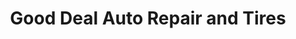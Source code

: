 ---
title: "Good Deal Auto Repair and Tires"
url: /nashville/good-deal-auto-repair-and-tires/
shop: car repair
---